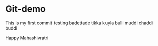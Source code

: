 # Git-demo
This is my first commit
testing
badettade tikka kuyla bulli muddi chaddi buddi

Happy Mahashivratri